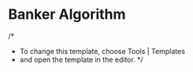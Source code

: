 # Banker Algorithm
/*
 * To change this template, choose Tools | Templates
 * and open the template in the editor.
 */
